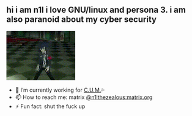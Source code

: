 ## hi i am n1l i love GNU/linux and persona 3. i am also paranoid about my cyber security

 <img src="persona.gif" height="130" width="180">  

 - 🔭 I’m currently working for [C.U.M.](https://github.com/cum-foundations)💦
- 📫 How to reach me: matrix [@n1lthezealous:matrix.org](https://matrix.to/#/@n1lthezealous:matrix.org)
- ⚡ Fun fact: shut the fuck up
